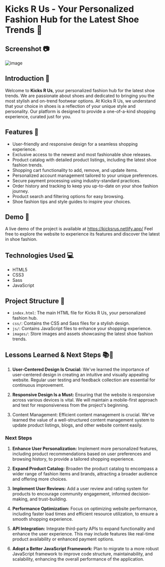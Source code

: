# Kicks R Us - Your Personalized Fashion Hub for the Latest Shoe Trends 👟

## Screenshot 📷

![image](https://github.com/ralphdaryn/movienator/assets/74474293/51521750-bcad-4a10-9511-910e2e554182)

## Introduction 📜

Welcome to **Kicks R Us**, your personalized fashion hub for the latest shoe trends. We are passionate about shoes and dedicated to bringing you the most stylish and on-trend footwear options. At Kicks R Us, we understand that your choice in shoes is a reflection of your unique style and personality. Our platform is designed to provide a one-of-a-kind shopping experience, curated just for you.

## Features 🌟

- User-friendly and responsive design for a seamless shopping experience.
- Exclusive access to the newest and most fashionable shoe releases.
- Product catalog with detailed product listings, including the latest shoe fashion trends.
- Shopping cart functionality to add, remove, and update items.
- Personalized account management tailored to your unique preferences.
- Secure payment processing using industry-standard practices.
- Order history and tracking to keep you up-to-date on your shoe fashion journey.
- Product search and filtering options for easy browsing.
- Shoe fashion tips and style guides to inspire your choices.

## Demo 🚀

A live demo of the project is available at https://kicksrus.netlify.app/ Feel free to explore the website to experience its features and discover the latest in shoe fashion.

## Technologies Used 💻

- HTML5
- CSS3
- Sass
- JavaScript

## Project Structure 📂

- `index.html`: The main HTML file for Kicks R Us, your personalized fashion hub.
- `css/`: Contains the CSS and Sass files for a stylish design.
- `js/`: Contains JavaScript files to enhance your shopping experience.
- `images/`: Store images and assets showcasing the latest shoe fashion trends.

## Lessons Learned & Next Steps 📚🚀

1. **User-Centered Design Is Crucial:** We've learned the importance of user-centered design in creating an intuitive and visually appealing website. Regular user testing and feedback collection are essential for continuous improvement.

2. **Responsive Design Is a Must:** Ensuring that the website is responsive across various devices is vital. We will maintain a mobile-first approach and test for responsiveness from the project's beginning.

3. Content Management: Efficient content management is crucial. We've learned the value of a well-structured content management system to update product listings, blogs, and other website content easily.


### Next Steps

1. **Enhance User Personalization:** Implement more personalized features, including product recommendations based on user preferences and browsing history, to provide a tailored shopping experience.

2. **Expand Product Catalog:** Broaden the product catalog to encompass a wider range of fashion items and brands, attracting a broader audience and offering more choices.

3. **Implement User Reviews:** Add a user review and rating system for products to encourage community engagement, informed decision-making, and trust-building.

4. **Performance Optimization:** Focus on optimizing website performance, including faster load times and efficient resource utilization, to ensure a smooth shopping experience.

5. **API Integration:** Integrate third-party APIs to expand functionality and enhance the user experience. This may include features like real-time product availability or enhanced payment options.

6. **Adopt a Better JavaScript Framework:** Plan to migrate to a more robust JavaScript framework to improve code structure, maintainability, and scalability, enhancing the overall performance of the application.
